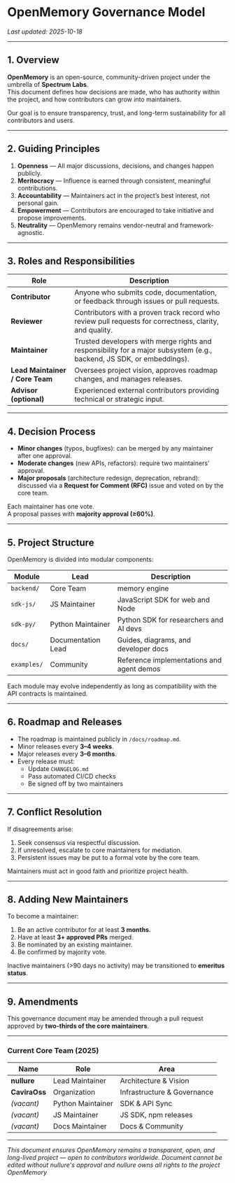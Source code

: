 # OpenMemory Governance Model

_Last updated: 2025-10-18_

---

## 1. Overview

**OpenMemory** is an open-source, community-driven project under the umbrella of **Spectrum Labs**.  
This document defines how decisions are made, who has authority within the project, and how contributors can grow into maintainers.

Our goal is to ensure transparency, trust, and long-term sustainability for all contributors and users.

---

## 2. Guiding Principles

1. **Openness** — All major discussions, decisions, and changes happen publicly.
2. **Meritocracy** — Influence is earned through consistent, meaningful contributions.
3. **Accountability** — Maintainers act in the project’s best interest, not personal gain.
4. **Empowerment** — Contributors are encouraged to take initiative and propose improvements.
5. **Neutrality** — OpenMemory remains vendor-neutral and framework-agnostic.

---

## 3. Roles and Responsibilities

| Role                            | Description                                                                                                           |
| ------------------------------- | --------------------------------------------------------------------------------------------------------------------- |
| **Contributor**                 | Anyone who submits code, documentation, or feedback through issues or pull requests.                                  |
| **Reviewer**                    | Contributors with a proven track record who review pull requests for correctness, clarity, and quality.               |
| **Maintainer**                  | Trusted developers with merge rights and responsibility for a major subsystem (e.g., backend, JS SDK, or embeddings). |
| **Lead Maintainer / Core Team** | Oversees project vision, approves roadmap changes, and manages releases.                                              |
| **Advisor (optional)**          | Experienced external contributors providing technical or strategic input.                                             |

---

## 4. Decision Process

- **Minor changes** (typos, bugfixes): can be merged by any maintainer after one approval.
- **Moderate changes** (new APIs, refactors): require two maintainers’ approval.
- **Major proposals** (architecture redesign, deprecation, rebrand): discussed via a **Request for Comment (RFC)** issue and voted on by the core team.

Each maintainer has one vote.  
A proposal passes with **majority approval (≥60%)**.

---

## 5. Project Structure

OpenMemory is divided into modular components:

| Module      | Lead               | Description                               |
| ----------- | ------------------ | ----------------------------------------- |
| `backend/`  | Core Team          | memory engine                             |
| `sdk-js/`   | JS Maintainer      | JavaScript SDK for web and Node           |
| `sdk-py/`   | Python Maintainer  | Python SDK for researchers and AI devs    |
| `docs/`     | Documentation Lead | Guides, diagrams, and developer docs      |
| `examples/` | Community          | Reference implementations and agent demos |

Each module may evolve independently as long as compatibility with the API contracts is maintained.

---

## 6. Roadmap and Releases

- The roadmap is maintained publicly in `/docs/roadmap.md`.
- Minor releases every **3–4 weeks**.
- Major releases every **3–6 months**.
- Every release must:
  - Update `CHANGELOG.md`
  - Pass automated CI/CD checks
  - Be signed off by two maintainers

---

## 7. Conflict Resolution

If disagreements arise:

1. Seek consensus via respectful discussion.
2. If unresolved, escalate to core maintainers for mediation.
3. Persistent issues may be put to a formal vote by the core team.

Maintainers must act in good faith and prioritize project health.

---

## 8. Adding New Maintainers

To become a maintainer:

1. Be an active contributor for at least **3 months**.
2. Have at least **3+ approved PRs** merged.
3. Be nominated by an existing maintainer.
4. Be confirmed by majority vote.

Inactive maintainers (>90 days no activity) may be transitioned to **emeritus status**.

---

## 9. Amendments

This governance document may be amended through a pull request approved by **two-thirds of the core maintainers**.

---

### Current Core Team (2025)

| Name          | Role              | Area                        |
| ------------- | ----------------- | --------------------------- |
| **nullure**   | Lead Maintainer   | Architecture & Vision       |
| **CaviraOss** | Organization      | Infrastructure & Governance |
| _(vacant)_    | Python Maintainer | SDK & API Sync              |
| _(vacant)_    | JS Maintainer     | JS SDK, npm releases        |
| _(vacant)_    | Docs Maintainer   | Docs & Community            |

---

_This document ensures OpenMemory remains a transparent, open, and long-lived project — open to contributors worldwide. Document cannot be edited without nullure's approval and nullure owns all rights to the project OpenMemory_
